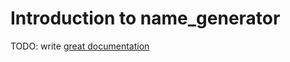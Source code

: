 # Introduction to name_generator

TODO: write [great documentation](http://jacobian.org/writing/what-to-write/)
